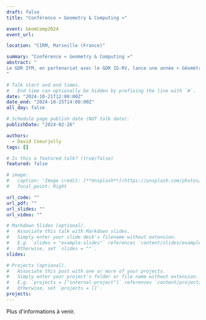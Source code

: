 ```yaml
---
draft: false
title: "Conférence « Geometry & Computing »"

event: GeomComp2024
event_url: 

location: "CIRM, Marseille (France)"

summary: "Conférence « Geometry & Computing »"
abstract: "
Le GDR IFM, en partenariat avec le GDR IG-RV, lance une année « Géométrie » pour 2023-2024. L’objectif est d’illustrer la richesse des recherches scientifiques autour de l’informatique géométrique, d’identifier les enjeux importants du domaine, et de favoriser de nouveaux projets et collaborations sur ces thèmes. Au programme, des journées thématiques, des événements pour les doctorants et post-doctorants et une conférence « Geometry and Computing » à l’automne 2024.
"

# Talk start and end times.
#   End time can optionally be hidden by prefixing the line with `#`.
date: "2024-10-21T12:00:00Z"
date_end: "2024-10-25T14:00:00Z"
all_day: false

# Schedule page publish date (NOT talk date).
publishDate: "2024-02-26"

authors:
  - David Coeurjolly
tags: []

# Is this a featured talk? (true/false)
featured: false

# image:
#   caption: 'Image credit: [**Unsplash**](https://unsplash.com/photos/bzdhc5b3Bxs)'
#   focal_point: Right

url_code: ""
url_pdf: ""
url_slides: ""
url_video: ""

# Markdown Slides (optional).
#   Associate this talk with Markdown slides.
#   Simply enter your slide deck's filename without extension.
#   E.g. `slides = "example-slides"` references `content/slides/example-slides.md`.
#   Otherwise, set `slides = ""`.
slides:

# Projects (optional).
#   Associate this post with one or more of your projects.
#   Simply enter your project's folder or file name without extension.
#   E.g. `projects = ["internal-project"]` references `content/project/deep-learning/index.md`.
#   Otherwise, set `projects = []`.
projects:
---
```


Plus d'informations à venir.
